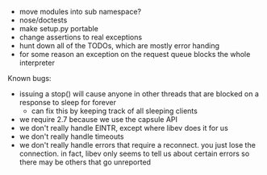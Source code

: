 * move modules into sub namespace?
* nose/doctests
* make setup.py portable
* change assertions to real exceptions
* hunt down all of the TODOs, which are mostly error handing
* for some reason an exception on the request queue blocks the whole interpreter

Known bugs:
* issuing a stop() will cause anyone in other threads that are blocked on a
  response to sleep for forever
  - can fix this by keeping track of all sleeping clients
* we require 2.7 because we use the capsule API
* we don't really handle EINTR, except where libev does it for us
* we don't really handle timeouts
* we don't really handle errors that require a reconnect. you just lose the
  connection. in fact, libev only seems to tell us about certain errors so there
  may be others that go unreported
